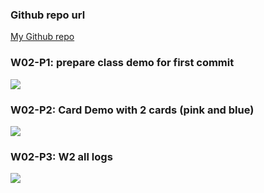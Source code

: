 ### Github repo url

[My Github repo](https://github.com/Chuan0201/1111-sweb-1N-demo-211410302.git)

### W02-P1: prepare class demo for first commit

![](w02_p1.png)

### W02-P2: Card Demo with 2 cards (pink and blue)

![](w02_p2.png)

### W02-P3: W2 all logs

![](w02_p3.png)
